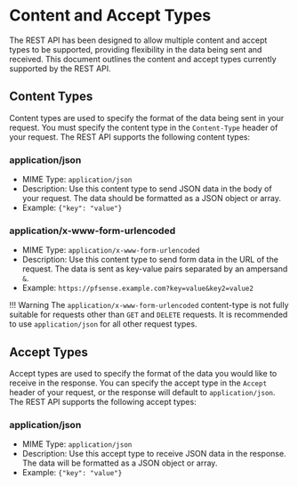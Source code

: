 # Content and Accept Types

The REST API has been designed to allow multiple content and accept types to be supported, providing flexibility in the data being sent and received. This document outlines the content and accept types currently supported by the REST API.

## Content Types

Content types are used to specify the format of the data being sent in your request. You must specify the content type in the `Content-Type` header of your request. The REST API supports the following content types:

### application/json
- MIME Type: `application/json`
- Description: Use this content type to send JSON data in the body of your request. The data should be formatted as a JSON object or array.
- Example: ```{"key": "value"}```

### application/x-www-form-urlencoded
- MIME Type: `application/x-www-form-urlencoded`
- Description: Use this content type to send form data in the URL of the request. The data is sent as key-value pairs separated by an ampersand `&`.
- Example: ```https://pfsense.example.com?key=value&key2=value2```

!!! Warning
    The `application/x-www-form-urlencoded` content-type is not fully suitable for requests other than `GET` and `DELETE` requests. It is recommended to use `application/json` for all other request types.

## Accept Types

Accept types are used to specify the format of the data you would like to receive in the response. You can specify the accept type in the `Accept` header of your request, or the response will default to `application/json`. The REST API supports the following accept types:

### application/json
- MIME Type: `application/json`
- Description: Use this accept type to receive JSON data in the response. The data will be formatted as a JSON object or array.
- Example: ```{"key": "value"}```